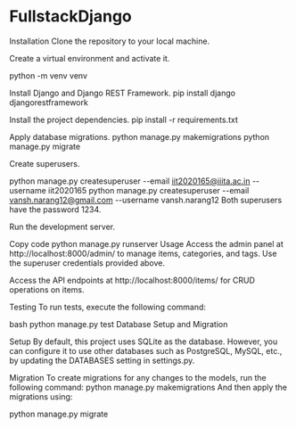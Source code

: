 # FullstackDjango

Installation
Clone the repository to your local machine.

Create a virtual environment and activate it.

python -m venv venv

Install Django and Django REST Framework.
pip install django djangorestframework


Install the project dependencies.
pip install -r requirements.txt

Apply database migrations.
python manage.py makemigrations
python manage.py migrate


Create superusers.

python manage.py createsuperuser --email iit2020165@iiita.ac.in --username iit2020165
python manage.py createsuperuser --email vansh.narang12@gmail.com --username vansh.narang12
Both superusers have the password 1234.

Run the development server.

Copy code
python manage.py runserver
Usage
Access the admin panel at http://localhost:8000/admin/ to manage items, categories, and tags. Use the superuser credentials provided above.

Access the API endpoints at http://localhost:8000/items/ for CRUD operations on items.

Testing
To run tests, execute the following command:

bash
python manage.py test
Database Setup and Migration

Setup
By default, this project uses SQLite as the database. However, you can configure it to use other databases such as PostgreSQL, MySQL, etc., by updating the DATABASES setting in settings.py.

Migration
To create migrations for any changes to the models, run the following command:
python manage.py makemigrations
And then apply the migrations using:

python manage.py migrate
